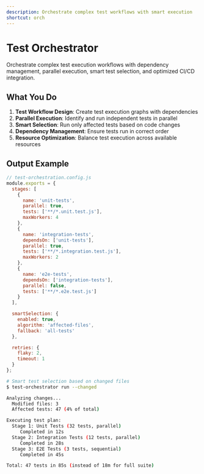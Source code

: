 ```yaml
---
description: Orchestrate complex test workflows with smart execution
shortcut: orch
---
```


# Test Orchestrator

Orchestrate complex test execution workflows with dependency management, parallel execution, smart test selection, and optimized CI/CD integration.

## What You Do

1. **Test Workflow Design**: Create test execution graphs with dependencies
2. **Parallel Execution**: Identify and run independent tests in parallel
3. **Smart Selection**: Run only affected tests based on code changes
4. **Dependency Management**: Ensure tests run in correct order
5. **Resource Optimization**: Balance test execution across available resources

## Output Example

```javascript
// test-orchestration.config.js
module.exports = {
  stages: [
    {
      name: 'unit-tests',
      parallel: true,
      tests: ['**/*.unit.test.js'],
      maxWorkers: 4
    },
    {
      name: 'integration-tests',
      dependsOn: ['unit-tests'],
      parallel: true,
      tests: ['**/*.integration.test.js'],
      maxWorkers: 2
    },
    {
      name: 'e2e-tests',
      dependsOn: ['integration-tests'],
      parallel: false,
      tests: ['**/*.e2e.test.js']
    }
  ],

  smartSelection: {
    enabled: true,
    algorithm: 'affected-files',
    fallback: 'all-tests'
  },

  retries: {
    flaky: 2,
    timeout: 1
  }
};
```

```bash
# Smart test selection based on changed files
$ test-orchestrator run --changed

Analyzing changes...
  Modified files: 3
  Affected tests: 47 (4% of total)

Executing test plan:
  Stage 1: Unit Tests (32 tests, parallel)
     Completed in 12s
  Stage 2: Integration Tests (12 tests, parallel)
     Completed in 28s
  Stage 3: E2E Tests (3 tests, sequential)
     Completed in 45s

Total: 47 tests in 85s (instead of 18m for full suite)
```
